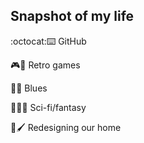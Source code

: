 Snapshot of my life
---

:octocat:⌨️ GitHub

🎮👴 Retro games

🎸🎶 Blues

🖖🏼🌌 Sci-fi/fantasy

🏡🖌 Redesigning our home
